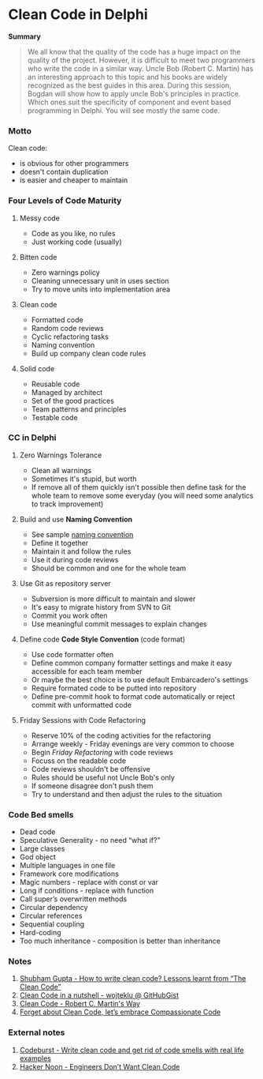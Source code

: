 ﻿# Clean Code in Delphi

**Summary**

> We all know that the quality of the code has a huge impact on the quality of the project. However, it is difficult to meet two programmers who write the code in a similar way. Uncle Bob (Robert C. Martin) has an interesting approach to this topic and his books are widely recognized as the best guides in this area. During this session, Bogdan will show how to apply uncle Bob's principles in practice. Which ones suit the specificity of component and event based programming in Delphi. You will see mostly the same code.


### Motto

Clean code:

* is obvious for other programmers
* doesn't contain duplication
* is easier and cheaper to maintain

### Four Levels of Code Maturity

1. Messy code
    * Code as you like, no rules
    * Just working code (usually)

2. Bitten code
    * Zero warnings policy
    * Cleaning unnecessary unit in uses section
    * Try to move units into implementation area

3. Clean code
    * Formatted code
    * Random code reviews
    * Cyclic refactoring tasks
    * Naming convention
    * Build up company clean code rules

4. Solid code
    * Reusable code
    * Managed by architect
    * Set of the good practices
    * Team patterns and principles
    * Testable code

### CC in Delphi

1. Zero Warnings Tolerance
    * Clean all warnings
    * Sometimes it's stupid, but worth
    * If remove all of them quickly isn't possible then define task for the whole team to remove some everyday (you will need some analytics to track improvement)

2. Build and use **Naming Convention**
    * See sample [naming convention](./NamingConvetion.md)
    * Define it together
    * Maintain it and follow the rules
    * Use it during code reviews
    * Should be common and one for the whole team

3. Use Git as repository server
    * Subversion is more difficult to maintain and slower
    * It's easy to migrate history from SVN to Git
    * Commit you work often
    * Use meaningful commit messages to explain changes 

4. Define code **Code Style Convention** (code format)
    * Use code formatter often
    * Define common company formatter settings and make it easy accessible for each team member
    * Or maybe the best choice is to use default Embarcadero's settings
    * Require formated code to be putted into repository
    * Define pre-commit hook to format code automatically or reject commit with unformatted code

5. Friday Sessions with Code Refactoring
    * Reserve 10% of the coding activities for the refactoring
    * Arrange weekly - Friday evenings are very common to choose
    * Begin *Friday Refactoring* with code reviews
    * Focuss on the readable code
    * Code reviews shouldn't be offensive
    * Rules should be useful not Uncle Bob's only
    * If someone disagree don't push them
    * Try to understand and then adjust the rules to the situation

### Code Bed smells

* Dead code
* Speculative Generality - no need “what if?”
* Large classes
* God object
* Multiple languages in one file
* Framework core modifications
* Magic numbers - replace with const or var
* Long if conditions - replace with function
* Call super’s overwritten methods
* Circular dependency
* Circular references
* Sequential coupling
* Hard-coding
* Too much inheritance - composition is better than inheritance

### Notes

1. [Shubham Gupta - How to write clean code? Lessons learnt from “The Clean Code”](./notes/Mindworks.md)
2. [Clean Code in a nutshell - wojteklu @ GitHubGist](https://gist.github.com/wojteklu/73c6914cc446146b8b533c0988cf8d29)
3. [Clean Code - Robert C. Martin's Way](./notes/DZone.md)
4. [Forget about Clean Code, let’s embrace Compassionate Code](./notes/BiggerBox.md)

### External notes

1. [Codeburst - Write clean code and get rid of code smells with real life examples](https://codeburst.io/write-clean-code-and-get-rid-of-code-smells-aea271f30318)
2. [Hacker Noon - Engineers Don’t Want Clean Code](https://hackernoon.com/engineers-dont-want-clean-code-2dd64cc361c1)
